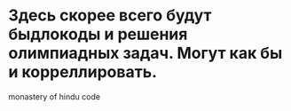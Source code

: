 ﻿Здесь скорее всего будут быдлокоды и решения олимпиадных задач. Могут как бы и корреллировать.
=========

monastery of hindu code
